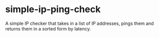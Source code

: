 # simple-ip-ping-check
A simple IP checker that takes in a list of IP addresses, pings them and returns them in a sorted form by latency.
